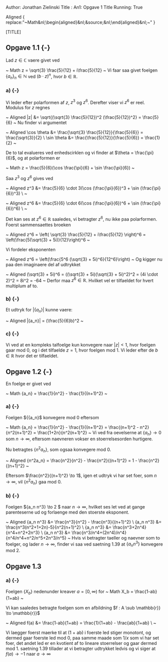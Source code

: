 Author: Jonathan Zielinski
Title : An1: Opgave 1 
Title Running: True

Aligned { replace:"~Math&nl;\begin{aligned}&nl;&source;&nl;\end{aligned}&nl;~" }

[TITLE] 

## Opgave 1.1 {-}

Lad $z \in \mathbb{C}$ vaere givet ved  

~ Math 
  z = \sqrt{3} \frac{5}{12} + i\frac{5}{12}
~
Vi faar saa givet foelgen $\{a_n\}_n\in\mathbb{N}$ ved $(b \cdot z)^n$, hvor $b \in
\mathbb{R}$. 


### a) {-}


Vi leder efter polarformen af $z$, $z^3$ og $z^6$. Derefter viser vi $z^6$ er
reel. Modulus for $z$ regnes

~ Aligned 
  |z| &= \sqrt{(\sqrt{3} \frac{5}{12})^2   (\frac{5}{12})^2} = \frac{5}{6}
~
Nu finder vi argumentet

~ Aligned
  \cos \theta &= \frac{\sqrt{3} \frac{5}{12}}{\frac{5}{6}} = 
  \frac{\sqrt{3}}{2} \\
  \sin \theta &= \frac{\frac{5}{12}}{\frac{5}{6}} = \frac{1}{2} 
~

De to tal evalueres ved enhedscirklen og vi finder at $\theta =
\frac{\pi}{6}$, og at polarformen er

~ Math
  z = \frac{5}{6}(\cos \frac{\pi}{6} + \sin \frac{\pi}{6})
~

Saa $z^3$ og $z^6$ gives ved

~ Aligned
z^3 &= \frac{5}{6} \cdot 3(\cos (\frac{\pi}{6})^3 + \sin (\frac{\pi}{6})^3) \\
~

~ Aligned
z^6 &= \frac{5}{6} \cdot 6(\cos (\frac{\pi}{6})^6 + \sin (\frac{\pi}{6})^6) \\
~

Det kan ses at $z^6 \in \mathbb{R}$ saaledes, vi betragter $z^6$,
nu ikke paa polarformen. Foerst sammensaettes broeken

~ Aligned
  z^6 = \left( \sqrt{3} \frac{5}{12} + i\frac{5}{12} \right)^6 = \left(\frac{5(\sqrt{3} + 5i)}{12}\right)^6
~

Vi fordeler eksponenten

~ Aligned
  z^6 = \left(\frac{5^6 (\sqrt{3} + 5i)^6}{12^6}\right)
~
Og kigger nu paa den imaginaere del af udtrykket

~ Aligned
 (\sqrt{3} + 5i)^6 = ((\sqrt{3} + 5i)(\sqrt{3} + 5i)^2)^2 = (4i \cdot 2)^2 =
 8i^2 = -64
~
Derfor maa $z^6 \in \mathbb{R}$. Hvilket vel er tilfaeldet for hvert multiplum
af to.
### b)  {-}

Et udtryk for $|\{a_n\}|$ kunne vaere:

~ Aligned
|\{a_n\}| = (\frac{5}{6}b)^2
~

### c) {-}

Vi ved at en kompleks talfoelge kun konvegere naar $|z| < 1$, hvor foelgen gaar
mod 0, og i det tilfaelde $z = 1$, hvor foelgen mod 1. Vi leder efter
de $b \in \mathbb{R}$ hvor det er tilfaeldet. 

## Opgave 1.2 {-}
En foelge er givet ved

~ Math
 \{a_n\} = \frac{1}{n^2} - \frac{1}{(n+1)^2}
~

### a) {-}

Foelgen ${\{a_n\}$ konvegere mod 0 eftersom

~ Math
\{a_n\} = \frac{1}{n^2} - \frac{1}{(n+1)^2} = \frac{(n+1)^2 - n^2}{n^2(n+1)^2} =
\frac{1+2n}{n^2(n+1)^2}
~
Vi ved fra oevelserne at $\{a_n\} \to 0$ som $n \to \infty$, eftersom naevneren
vokser en stoerrelsesorden hurtigere.

Nu betragtes $\{n^2a_n\}$, som ogsaa konvegere mod 0.

~ Aligned 
  \{n^2a_n\} = \frac{n^2}{n^2} - \frac{n^2}{(n+1)^2} = 1 - \frac{n^2}{(n+1)^2}
~ 

Eftersom  $\frac{n^2}{(n+1)^2} \to 1$, igen et udtryk vi har set foer, som $n \to \infty$, vil $\{n^2 a_n\}$ gaa
mod $0$.

### b) {-}

Foelgen $\{a_n n^3\} \to 2 $ naar  $n \to \infty$, hvilket ses let ved at gange
parenteserne ud og forlaenge med den stoerste eksponent.

~ Aligned 
  \{a_n n^3\} &= \frac{n^3}{n^2} - \frac{n^3}{(n+1)^2} \\
  \{a_n n^3\} &= \frac{n^3(n^2+1+2n)-5}{n^2(n+1)^2} \\
  \{a_n n^3\} &= \frac{n^3+2n^4}{n^4+n^2+2n^3} \\
  \{a_n n^3\} &= \frac{n^3/n^4+(2n^4)/n^4}{n^4/n^4+n^2/n^5+2n^3/n^5}
~
Hvis vi betragter taeller og naevner som to foelger, og 
lader $n \to \infty$, finder vi saa ved saetning 1.39 at $\{a_n n^3\}$ konvegere mod 2.

## Opgave 1.3

### a) {-}
Foelgen $\{X_b\}$ nedenunder kreaver $a = [0, \infty)$ for
~ Math
  X_b = \frac{1-ab}{1+ab} 
~

Vi kan saaledes betragte foelgen som en afbildning $f : A \sub
\mathbb{r}} \to \mathbb{r}}$ 

~ Aligned 
   f(a) &= \frac{1-ab}{1+ab}  = \frac{1}{1+ab}  - \frac{ab}{1+ab} \\
~

Vi laegger foerst maerke til at (1 + ab) i foerste led stiger monotont, og
dermed gaar foerste led mod 0, paa samme maade som $1/x$ som vi har set foer, 
det andet led er en kvotient af to lineare stoerrelser og gaar dermed mod 1. 
saetning 1.39 tillader at vi betragter udtrykket ledvis og vi siger at $f(a) \to
-1$ naar $a \to \infty$ 
